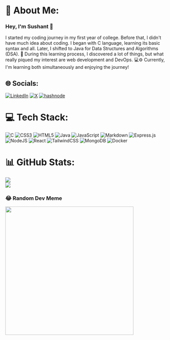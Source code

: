 # 💫 About Me:
### Hey, I'm Sushant 👋

I started my coding journey in my first year of college. Before that, I didn't have much idea about coding. I began with C language, learning its basic syntax and all. Later, I shifted to Java for Data Structures and Algorithms (DSA). 🚀 During this learning process, I discovered a lot of things, but what really piqued my interest are web development and DevOps. 💻⚙️ Currently, I'm learning both simultaneously and enjoying the journey!

## 🌐 Socials:
[![LinkedIn](https://img.shields.io/badge/LinkedIn-%230077B5.svg?logo=linkedin&logoColor=white)](https://linkedin.com/in/sushant-pathare-941160234) [![X](https://img.shields.io/badge/X-black.svg?logo=X&logoColor=white)](https://x.com/sushant_pathare) [![hashnode](https://img.shields.io/badge/hashnode-blue.svg?logo=hashnode&logoColor=white)](https://hashnode.com/@sushant4612)

# 💻 Tech Stack:
![C](https://img.shields.io/badge/c-%2300599C.svg?style=for-the-badge&logo=c&logoColor=white) ![CSS3](https://img.shields.io/badge/css3-%231572B6.svg?style=for-the-badge&logo=css3&logoColor=white) ![HTML5](https://img.shields.io/badge/html5-%23E34F26.svg?style=for-the-badge&logo=html5&logoColor=white) ![Java](https://img.shields.io/badge/java-%23ED8B00.svg?style=for-the-badge&logo=openjdk&logoColor=white) ![JavaScript](https://img.shields.io/badge/javascript-%23323330.svg?style=for-the-badge&logo=javascript&logoColor=%23F7DF1E) ![Markdown](https://img.shields.io/badge/markdown-%23000000.svg?style=for-the-badge&logo=markdown&logoColor=white) ![Express.js](https://img.shields.io/badge/express.js-%23404d59.svg?style=for-the-badge&logo=express&logoColor=%2361DAFB) ![NodeJS](https://img.shields.io/badge/node.js-6DA55F?style=for-the-badge&logo=node.js&logoColor=white) ![React](https://img.shields.io/badge/react-%2320232a.svg?style=for-the-badge&logo=react&logoColor=%2361DAFB) ![TailwindCSS](https://img.shields.io/badge/tailwindcss-%2338B2AC.svg?style=for-the-badge&logo=tailwind-css&logoColor=white) ![MongoDB](https://img.shields.io/badge/MongoDB-%234ea94b.svg?style=for-the-badge&logo=mongodb&logoColor=white) ![Docker](https://img.shields.io/badge/docker-%230db7ed.svg?style=for-the-badge&logo=docker&logoColor=white)
# 📊 GitHub Stats:
![](https://github-readme-stats.vercel.app/api?username=sushant4612&theme=ayu-mirage&hide_border=true&include_all_commits=false&count_private=false)<br/>
![](https://github-readme-streak-stats.herokuapp.com/?user=sushant4612&theme=ayu-mirage&hide_border=true)<br/>

### 😂 Random Dev Meme
<img src='https://randommeme-five.vercel.app/' style="height: 400px;"/>

